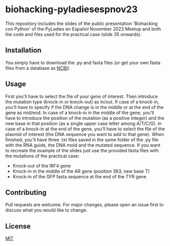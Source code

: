 # biohacking-pyladiesespnov23
This repository includes the slides of the public presentation 'Biohacking con Python' of the PyLadies en Español November 2023 Meetup and both the code and files used for the practical case (slide 35 onwards).

## Installation
You simply have to download the .py and fasta files (or get your own fasta files from a database as [NCBI](https://www.ncbi.nlm.nih.gov/)).

## Usage
First you'll have to select the file of your gene of interest. Then introduce the mutation type (knock-in or knock-out) as in/out. If case of a knock-in, you'll have to specify if the DNA change is in the middle or at the end of the gene as mid/end. In case of a knock-in in the middle of the gene, you'll have to introduce the position of the mutation (as a positive integer) and the new base in that position (as a single upper case letter among A/T/C/G). In case of a knock-in at the end of the gene, you'll have to select the file of the plasmid of interest (the DNA sequence you want to add to that gene). When finished, you'll have three .txt files saved in the same folder of the .py file with the RNA guide, the DNA mold and the mutated sequence.
If you want to recreate the example of the slides just use the provided fasta files with the mutations of the practical case:
- Knock-out of the IRF4 gene
- Knock-in in the middle of the AR gene (position 363, new base T)
- Knock-in of the GFP fasta sequence at the end of the TYR gene

## Contributing
Pull requests are welcome. For major changes, please open an issue first to discuss what you would like to change.

## License
[MIT](https://choosealicense.com/licenses/mit/)
